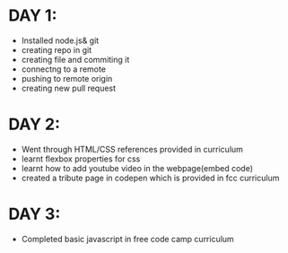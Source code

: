 
# DAY 1: 
- Installed node.js& git
- creating repo in git
- creating file and commiting it
- connectng to a remote
- pushing to remote origin
- creating new pull request

# DAY 2:
- Went through HTML/CSS references provided in curriculum
- learnt flexbox properties for css
- learnt how to add youtube video in the webpage(embed code)
- created a tribute page in codepen which is provided in fcc curriculum

# DAY 3:
- Completed basic javascript in free code camp curriculum
